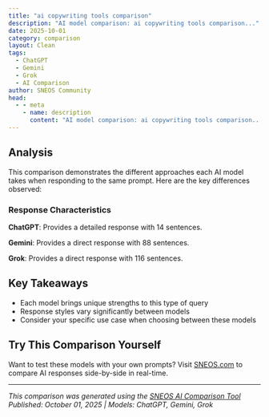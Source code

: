 ```yaml
---
title: "ai copywriting tools comparison"
description: "AI model comparison: ai copywriting tools comparison..."
date: 2025-10-01
category: comparison
layout: Clean
tags:
  - ChatGPT
  - Gemini
  - Grok
  - AI Comparison
author: SNEOS Community
head:
  - - meta
    - name: description
      content: "AI model comparison: ai copywriting tools comparison..."
---
```


<ChatComparison
  title="ai copywriting tools comparison"
  prompt="ai copywriting tools comparison"
  :responses='{"ChatGPT": "Certainly! Here\u0027s a comparison of some popular AI copywriting tools as of 2024, highlighting their key features, strengths, and typical use cases:\n\n| Tool | Key Features | Strengths | Best For | Pricing (approx.) |\n|---------------|-----------------------------------------------|------------------------------------------|------------------------------------|----------------------------------|\n| Jasper AI | Long-form content generation, templates, SEO integration, multiple languages | High-quality, versatile, excellent for various content types | Bloggers, marketers, agencies | From $29/month |\n| Copy.ai | Marketing copy, social media posts, product descriptions, brainstorming tools | Easy to use, fast output, good for short-form content | Small businesses, startups | Free tier available; paid from $35/month |\n| Writesonic | AI article writer, landing pages, ads, product descriptions | Good for e-commerce and ads, easy to use | E-commerce sites, advertisers | Free tier available; paid from $15/month |\n| Rytr | Content generation, multiple languages, SEO-friendly | Affordable, beginner-friendly | Freelancers, small businesses | Free tier; paid from $9/month |\n| CopySmith | Bulk content generation, e-commerce features, plagiarism checker | Good for bulk content, team collaboration | E-commerce, content teams | From $19/month |\n| ClosersCopy | Sales-focused copy, automation, storytelling templates | Strong sales copy tools, focused on conversion | Sales professionals, marketers | From $49/month |\n| Peppertype.ai | Content ideas, blogs, social media, brand voice customization | Fast and flexible, good for brainstorming | Content creators, agencies | From $25/month |\n\n### Summary:\n- **Jasper AI**: Best for comprehensive, high-volume, long-form content and SEO integration.\n- **Copy.ai**: Great for quick marketing copy and social media content.\n- **Writesonic**: Highly suitable for ads and e-commerce product descriptions.\n- **Rytr**: Budget-friendly with solid base features for beginners.\n- **CopySmith**: Ideal when you need bulk content generation.\n- **ClosersCopy**: Focused on sales conversions and persuasive copy.\n- **Peppertype.ai**: Good for brainstorming and varied content needs.\n\nIf you want, I can help you choose the best tool based on your specific needs or provide more detailed pros and cons!", "Gemini": "Okay, let\u0027s break down a comparison of AI copywriting tools. To make this comparison meaningful, I\u0027ll focus on key aspects and provide a table summarizing the key differences. I\u0027ll cover some of the most popular and effective tools.\n\n**Key Aspects to Consider When Choosing an AI Copywriting Tool:**\n\n* **Ease of Use:** How intuitive is the interface? Is there a steep learning curve?\n* **Content Quality:** Does the AI generate original, engaging, and accurate content? Does it require significant editing?\n* **Variety of Content Types:** Can it handle blog posts, ad copy, social media posts, product descriptions, website copy, emails, etc.?\n* **Customization Options:** Can you control the tone of voice, style, length, and target audience?\n* **SEO Features:** Does it help with keyword research, optimization, and content structure for search engines?\n* **Pricing:** What are the different pricing tiers? Is there a free trial or free plan? What are the limitations?\n* **Integration:** Does it integrate with other marketing tools (e.g., WordPress, Google Docs)?\n* **Customer Support:** Is there good documentation, tutorials, and responsive customer support?\n* **Originality/Plagiarism:** Does it produce original content or is there a risk of plagiarism? Does it have a plagiarism checker?\n* **AI Model \u0026 Updates:** What AI model is the tool using (e.g., GPT-3, GPT-4)? How often is the model updated to improve performance?\n* **Templates \u0026 Workflows:** How many templates are included, and are there defined workflows for common copywriting tasks?\n\n**AI Copywriting Tool Comparison Table:**\n\n| Feature | Jasper (formerly Jarvis) | Copy.ai | Rytr | Scalenut | Writesonic |\n|----------------------|--------------------------|--------------------------|----------------------|-----------------------|--------------------------|\n| **Ease of Use** | High | High | Medium | Medium | High |\n| **Content Quality** | High (requires input) | High (requires input) | Medium-High | High | Medium-High |\n| **Content Variety** | Excellent | Excellent | Good | Excellent | Good |\n| **Customization** | Excellent | Excellent | Good | Excellent | Good |\n| **SEO Features** | Good | Basic | Basic | Excellent | Basic |\n| **Pricing** | Higher | Medium | Lower | Medium | Medium |\n| **Free Trial/Plan** | Limited Trial | Limited Free Plan | Limited Free Plan | Limited Trial | Limited Free Trial |\n| **Integration** | Good | Basic | Basic | Good | Basic |\n| **Customer Support**| Good | Good | Good | Good | Good |\n| **Originality** | High (with proper use) | High (with proper use) | Generally High | High | Generally High |\n| **AI Model** | GPT-3.5/4 | GPT-3.5/4 | Proprietary | GPT-3/GPT-4 | GPT-3.5/4 |\n| **Templates/Workflow**| Excellent | Excellent | Good | Excellent | Good |\n| **Best For** | Versatile, all-purpose | Versatile, all-purpose | Short-form copy | SEO-focused content | All-purpose, affordable |\n\n**Tool Details \u0026 Elaborations:**\n\n* **Jasper (formerly Jarvis):**\n * **Strengths:** Considered one of the best for overall quality and versatility. Excellent for long-form content, marketing copy, and creative writing. Has a large community and extensive training resources. Robust set of templates and workflows.\n * **Weaknesses:** More expensive than other options. Requires user input to guide the AI effectively.\n * **Key Features:** Templates for blog posts, ad copy, email subject lines, product descriptions, AIDA, PAS frameworks, and more. \u0022Recipes\u0022 for specific content workflows. Surfer SEO integration.\n * **Pricing:** Subscription-based, with tiers based on word count and features.\n\n* **Copy.ai:**\n * **Strengths:** User-friendly interface. Good for generating various types of content quickly. Generates multiple outputs for each prompt, allowing you to choose the best option. Good free plan with limited usage.\n * **Weaknesses:** Content quality can be inconsistent and may require more editing than Jasper. SEO features are not as robust.\n * **Key Features:** Wide range of templates, including blog post outlines, social media captions, website copy, and email marketing. Chrome extension.\n * **Pricing:** Subscription-based, with a free plan and paid tiers based on word count and features.\n\n* **Rytr:**\n * **Strengths:** Very affordable, especially for beginners. Good for short-form content like social media posts and ad copy. Simple and easy to use.\n * **Weaknesses:** Less suitable for long-form content. Content quality can be variable. Fewer customization options than Jasper or Copy.ai.\n * **Key Features:** Tone of voice selection, multiple language support, and a variety of use cases.\n * **Pricing:** Free plan with limited character count, and paid plans with higher limits.\n\n* **Scalenut:**\n * **Strengths:** Specifically designed for SEO-focused content. Helps with keyword research, content planning, and optimization. Excellent content quality.\n * **Weaknesses:** Interface can be a bit overwhelming at first. May be overkill if you\u0027re not focused on SEO.\n * **Key Features:** Keyword research tools, content planner, SEO optimization suggestions, and AI writing assistance.\n * **Pricing:** Subscription-based, with tiers based on the number of SEO reports and AI words generated.\n\n* **Writesonic:**\n * **Strengths:** Good balance of features and affordability. Generates decent-quality content for various purposes. User-friendly interface.\n * **Weaknesses:** Content quality can be inconsistent. SEO features are not as comprehensive as Scalenut.\n * **Key Features:** Landing page generator, article writer, ad copy generator, product description generator.\n * **Pricing:** Subscription-based, with tiers based on word count and features.\n\n**Important Considerations and Recommendations:**\n\n* **Free Trials/Plans:** Take advantage of free trials or free plans to test out different tools and see which one best suits your needs and writing style.\n* **Specific Use Case:** Consider your primary use case. If you need long-form content for SEO, Scalenut or Jasper with Surfer SEO integration might be best. If you need quick social media captions, Rytr or Copy.ai could be sufficient.\n* **Editing is Still Necessary:** AI copywriting tools are not a replacement for human editors. You\u0027ll always need to review and edit the generated content to ensure accuracy, clarity, and consistency with your brand voice.\n* **Plagiarism Check:** Always run your AI-generated content through a plagiarism checker (like Copyscape or Grammarly Premium) to ensure originality. While these tools are designed to generate original content, it\u0027s always best to be safe.\n* **Ethical Considerations:** Be transparent about using AI in your content creation process, especially if you\u0027re publishing content as an expert.\n\n**Beyond the Table:**\n\n* **Surfer SEO:** While not strictly an AI *copywriting* tool, Surfer SEO is a powerful tool for SEO research and content optimization. It integrates with Jasper and other tools.\n* **Grammarly:** Primarily a grammar and style checker, but its AI-powered suggestions can improve the quality of your writing, regardless of whether you\u0027re using an AI copywriting tool.\n\n**In Conclusion:**\n\nThe best AI copywriting tool for you depends on your specific needs, budget, and technical skills. Experiment with a few different options to find the one that works best for you. Remember that AI copywriting tools are assistants, not replacements for human creativity and critical thinking.\n", "Grok": "AI copywriting tools have become increasingly popular for businesses, marketers, and content creators who want to streamline their content creation process, save time, and generate engaging copy. Below is a detailed comparison of some of the most popular AI copywriting tools as of 2023, based on features, pricing, strengths, weaknesses, and use cases.\n\n---\n\n### **1. Jasper (formerly Jarvis)**\n- **Overview**: Jasper is one of the leading AI copywriting tools, offering a wide range of templates for blog posts, social media content, ad copy, and more. It uses GPT-3 technology to generate human-like text.\n- **Key Features**:\n - 50\u002B templates for various content types (e.g., email subject lines, blog intros, product descriptions).\n - Long-form content creation with \u0022Boss Mode\u0022 (now part of Jasper\u0027s standard plans).\n - Integration with Grammarly and Surfer SEO for optimization.\n - Multi-language support (25\u002B languages).\n- **Pricing**:\n - Starts at $49/month for the Creator plan (1 user, unlimited words).\n - Teams plan at $125/month for collaboration features.\n - Enterprise plans available for larger organizations.\n- **Strengths**:\n - Excellent for long-form content and blog writing.\n - User-friendly interface with a focus on collaboration for teams.\n - Strong community and regular updates.\n- **Weaknesses**:\n - Can be expensive for small businesses or solo users.\n - Output may require editing for nuance or brand voice.\n- **Best For**: Marketers, content creators, and businesses looking for versatile content creation with team collaboration features.\n\n---\n\n### **2. Copy.ai**\n- **Overview**: Copy.ai is a user-friendly AI tool designed for quick, short-form copy such as social media captions, ad copy, and email content. It\u2019s ideal for beginners or those needing fast content.\n- **Key Features**:\n - Over 90 tools and templates for ads, social media, product descriptions, etc.\n - \u0022Freestyle\u0022 mode for custom prompts and ideas.\n - Tone of voice customization.\n - Multi-language support.\n- **Pricing**:\n - Free plan with limited word count and features (2,000 words/month).\n - Pro plan at $49/month (unlimited words, 5 user seats).\n - Enterprise plans for larger teams.\n- **Strengths**:\n - Affordable pricing with a generous free plan.\n - Simple, intuitive interface.\n - Great for short-form content and quick ideas.\n- **Weaknesses**:\n - Less effective for long-form content compared to Jasper.\n - Output can sometimes feel generic or repetitive.\n- **Best For**: Small businesses, startups, and freelancers who need quick, short-form content.\n\n---\n\n### **3. Writesonic**\n- **Overview**: Writesonic offers a mix of short-form and long-form content creation tools, with a focus on marketing copy and SEO optimization. It also uses GPT technology for high-quality output.\n- **Key Features**:\n - AI Article Writer for long-form content.\n - Tools for ads, landing pages, product descriptions, and more.\n - Integration with SEO tools like SEMrush and Surfer SEO.\n - ChatSonic (an AI chatbot similar to ChatGPT).\n- **Pricing**:\n - Free plan with limited features (10,000 words/month).\n - Business plan at $19/month (200,000 words).\n - Enterprise plans for custom needs.\n- **Strengths**:\n - Affordable pricing for high word limits.\n - Strong focus on SEO and marketing content.\n - ChatSonic adds conversational AI capabilities.\n- **Weaknesses**:\n - Long-form content may require more editing compared to Jasper.\n - Interface can feel slightly cluttered.\n- **Best For**: SEO-focused marketers, e-commerce businesses, and those on a budget.\n\n---\n\n### **4. Rytr**\n- **Overview**: Rytr is a budget-friendly AI writing tool that caters to users who need simple, quick content for various purposes. It\u2019s lightweight and easy to use.\n- **Key Features**:\n - 40\u002B use cases and templates (e.g., blog ideas, emails, social media posts).\n - Tone and language customization.\n - Chrome extension for on-the-go writing.\n - Multi-language support.\n- **Pricing**:\n - Free plan with limited characters (10,000/month).\n - Saver plan at $9/month (100,000 characters).\n - Unlimited plan at $29/month.\n- **Strengths**:\n - Extremely affordable with a functional free plan.\n - Simple and beginner-friendly.\n - Good for quick content generation.\n- **Weaknesses**:\n - Limited features compared to competitors.\n - Output quality may not be as polished for complex content.\n- **Best For**: Freelancers, students, and small businesses with tight budgets.\n\n---\n\n### **5. Anyword**\n- **Overview**: Anyword is an AI copywriting tool tailored for performance marketing, focusing on ad copy, email campaigns, and landing pages with data-driven insights.\n- **Key Features**:\n - Predictive performance scoring for copy (predicts engagement).\n - Custom AI models for specific brand voices.\n - Tools for ads, emails, and SMS campaigns.\n - Integration with ad platforms like Google and Meta.\n- **Pricing**:\n - Free plan with limited features (1,000 words/month).\n - Starter plan at $49/month (30,000 words).\n - Data-Driven plan at $99/month for advanced features.\n- **Strengths**:\n - Unique focus on performance marketing with predictive analytics.\n - Great for ad copy and conversion-focused content.\n - Custom AI models for brand consistency.\n- **Weaknesses**:\n - Not ideal for long-form content or creative writing.\n - Higher pricing for advanced features.\n- **Best For**: Digital marketers and businesses focused on ads and conversions.\n\n---\n\n### **Comparison Table**\n\n| Tool | Best For | Free Plan? | Starting Price | Long-Form Content? | SEO Focus? | Unique Feature |\n|-------------|------------------------------|------------------|----------------|--------------------|------------|---------------------------------|\n| Jasper | Versatile content creators | No | $49/month | Yes | Yes | Boss Mode, team collaboration |\n| Copy.ai | Short-form content | Yes (limited) | $49/month | Limited | No | Freestyle mode |\n| Writesonic | SEO and marketing content | Yes (limited) | $19/month | Yes | Yes | ChatSonic (AI chatbot) |\n| Rytr | Budget-friendly writing | Yes (limited) | $9/month | Limited | No | Chrome extension |\n| Anyword | Performance marketing | Yes (limited) | $49/month | No | No | Predictive performance scoring |\n\n---\n\n### **Factors to Consider When Choosing an AI Copywriting Tool**\n1. **Content Type**: Do you need long-form (blogs, articles) or short-form (ads, captions) content? Tools like Jasper and Writesonic excel at long-form, while Copy.ai and Anyword are better for short-form.\n2. **Budget**: If you\u2019re on a tight budget, Rytr or Writesonic offer affordable plans with decent features.\n3. **Ease of Use**: Tools like Copy.ai and Rytr have simpler interfaces, ideal for beginners.\n4. **Special Features**: Need SEO integration? Go for Writesonic or Jasper. Need performance metrics for ads? Anyword is a strong choice.\n5. **Team Collaboration**: Jasper and Copy.ai offer robust collaboration features for teams.\n\n---\n\n### **Conclusion**\n- If you\u2019re looking for a **versatile, all-in-one tool**, Jasper is the top choice despite its higher cost.\n- For **budget-conscious users**, Rytr or Writesonic provide great value.\n- For **short-form marketing copy**, Copy.ai and Anyword are excellent options, especially if you\u2019re focused on ads and conversions.\n\nEach tool has its strengths, so the best choice depends on your specific needs, budget, and content goals. Many of these tools offer free trials or plans, so testing a few before committing is a good idea. Have specific needs or use cases? Let me know, and I can dive deeper into a particular tool!"}' 
  published-date="16:56"
/>

## Analysis

This comparison demonstrates the different approaches each AI model takes when responding to the same prompt. Here are the key differences observed:

### Response Characteristics

**ChatGPT**: Provides a detailed response with 14 sentences. 

**Gemini**: Provides a direct response with 88 sentences. 

**Grok**: Provides a direct response with 116 sentences. 

## Key Takeaways

- Each model brings unique strengths to this type of query
- Response styles vary significantly between models
- Consider your specific use case when choosing between these models

## Try This Comparison Yourself

Want to test these models with your own prompts? Visit [SNEOS.com](https://sneos.com) to compare AI responses side-by-side in real-time.

---

*This comparison was generated using the [SNEOS AI Comparison Tool](https://sneos.com)*
*Published: October 01, 2025 | Models: ChatGPT, Gemini, Grok*
